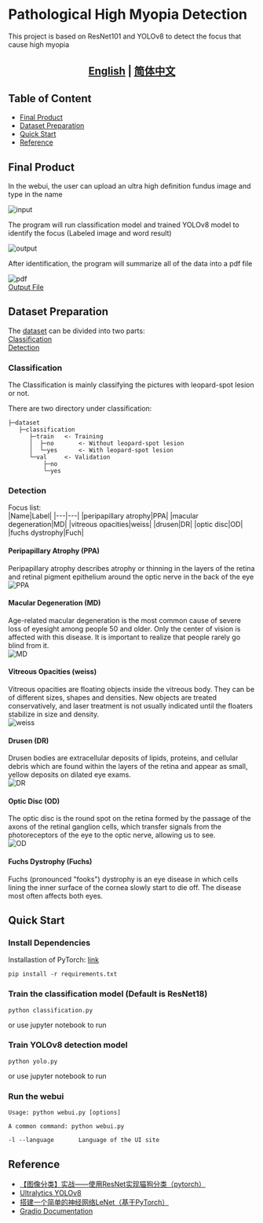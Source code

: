 # Pathological High Myopia Detection
This project is based on ResNet101 and YOLOv8 to detect the focus that cause high myopia

## <div align="center"><b><a href="README.md">English</a> | <a href="README_ZH.md">简体中文</a></b></div>

## Table of Content
- [Final Product](#final-product)  
- [Dataset Preparation](#dataset-preparation)  
- [Quick Start](#quick-start)  
- [Reference](#reference)

## Final Product
In the webui, the user can upload an ultra high definition fundus image and type in the name  
  
![input](images/webui_input.png)  
  
The program will run classification model and trained YOLOv8 model to identify the focus (Labeled image and word result)  
  
![output](images/webui_result.png)  
  
After identification, the program will summarize all of the data into a pdf file  
  
![pdf](images/pdf_output.png)  
[Output File](output/Jane_Doe_report.pdf)

## Dataset Preparation
The [dataset](dataset) can be divided into two parts:  
[Classification](#classification)  
[Detection](#detection)  

### Classification
The Classification is mainly classifying the pictures with leopard-spot lesion or not.  

There are two directory under classification:  
```
├─dataset
   ├─classification
      ├─train   <- Training
      │  ├─no       <- Without leopard-spot lesion
      │  └─yes      <- With leopard-spot lesion
      └─val     <- Validation
          ├─no
          └─yes
```

### Detection
Focus list:  
|Name|Label|
|---|---|
|peripapillary atrophy|PPA|
|macular degeneration|MD|
|vitreous opacities|weiss|
|drusen|DR|
|optic disc|OD|
|fuchs dystrophy|Fuch|  
  
#### Peripapillary Atrophy (PPA)
Peripapillary atrophy describes atrophy or thinning in the layers of the retina and retinal pigment epithelium around the optic nerve in the back of the eye  
![PPA](images/PPA_example.png)  

#### Macular Degeneration (MD)  
Age-related macular degeneration is the most common cause of severe loss of eyesight among people 50 and older. Only the center of vision is affected with this disease. It is important to realize that people rarely go blind from it.  
![MD](images/MD_example.png)

#### Vitreous Opacities (weiss)
Vitreous opacities are floating objects inside the vitreous body. They can be of different sizes, shapes and densities. New objects are treated conservatively, and laser treatment is not usually indicated until the floaters stabilize in size and density.  
![weiss](images/weiss_example.png)  

#### Drusen (DR)
Drusen bodies are extracellular deposits of lipids, proteins, and cellular debris which are found within the layers of the retina and appear as small, yellow deposits on dilated eye exams.  
![DR](images/drusen_example.jpg)  

#### Optic Disc (OD)
The optic disc is the round spot on the retina formed by the passage of the axons of the retinal ganglion cells, which transfer signals from the photoreceptors of the eye to the optic nerve, allowing us to see.  
![OD](images/normal_example.png)  

#### Fuchs Dystrophy (Fuchs)
Fuchs (pronounced "fooks") dystrophy is an eye disease in which cells lining the inner surface of the cornea slowly start to die off. The disease most often affects both eyes.  

## Quick Start
### Install Dependencies
Installastion of PyTorch: [link](https://pytorch.org/)  

```shell
pip install -r requirements.txt
```
### Train the classification model (Default is ResNet18)
```shell
python classification.py 
```
or use jupyter notebook to run  

### Train YOLOv8 detection model 
```shell
python yolo.py
```
or use jupyter notebook to run

### Run the webui
```shell
Usage: python webui.py [options]

A common command: python webui.py

-l --language       Language of the UI site
```

## Reference
* [【图像分类】实战——使用ResNet实现猫狗分类（pytorch）](https://juejin.cn/post/7012922120392933383)
* [Ultralytics YOLOv8](https://docs.ultralytics.com/modes/train/)
* [搭建一个简单的神经网络LeNet（基于PyTorch）](https://blog.csdn.net/ft_sunshine/article/details/91388812)
* [Gradio Documentation](https://www.gradio.app/docs)
